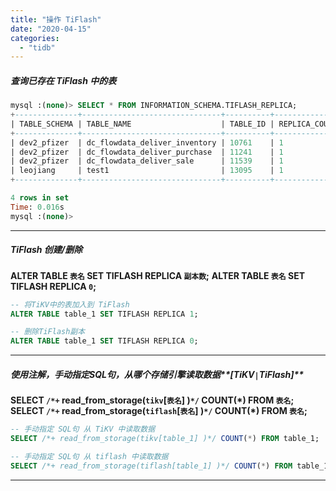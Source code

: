 ```yaml
---
title: "操作 TiFlash"
date: "2020-04-15"
categories: 
  - "tidb"
---
```


##### 查询已存在 TiFlash 中的表

```sql
mysql :(none)> SELECT * FROM INFORMATION_SCHEMA.TIFLASH_REPLICA;
+--------------+-------------------------------+----------+---------------+-----------------+-----------+----------+
| TABLE_SCHEMA | TABLE_NAME                    | TABLE_ID | REPLICA_COUNT | LOCATION_LABELS | AVAILABLE | PROGRESS |
+--------------+-------------------------------+----------+---------------+-----------------+-----------+----------+
| dev2_pfizer  | dc_flowdata_deliver_inventory | 10761    | 1             |                 | 1         | 1.0      |
| dev2_pfizer  | dc_flowdata_deliver_purchase  | 11241    | 1             |                 | 1         | 1.0      |
| dev2_pfizer  | dc_flowdata_deliver_sale      | 11539    | 1             |                 | 1         | 1.0      |
| leojiang     | test1                         | 13095    | 1             |                 | 1         | 1.0      |
+--------------+-------------------------------+----------+---------------+-----------------+-----------+----------+

4 rows in set
Time: 0.016s
mysql :(none)>
```

* * *

##### TiFlash 创建/删除

**ALTER TABLE `表名` SET TIFLASH REPLICA `副本数`;** **ALTER TABLE `表名` SET TIFLASH REPLICA `0`;**

```sql
-- 将TiKV中的表加入到 TiFlash
ALTER TABLE table_1 SET TIFLASH REPLICA 1;

-- 删除TiFlash副本
ALTER TABLE table_1 SET TIFLASH REPLICA 0;
```

* * *

##### 使用注解，手动指定SQL句，从哪个存储引擎读取数据**\[TiKV`|`TiFlash\]**

**SELECT `/*+` read\_from\_storage(`tikv`\[`表名`\] )`*/` COUNT(\*) FROM `表名`;** **SELECT `/*+` read\_from\_storage(`tiflash`\[`表名`\] )`*/` COUNT(\*) FROM `表名`;**

```sql
-- 手动指定 SQL句 从 TiKV 中读取数据
SELECT /*+ read_from_storage(tikv[table_1] )*/ COUNT(*) FROM table_1;

-- 手动指定 SQL句 从 tiflash 中读取数据
SELECT /*+ read_from_storage(tiflash[table_1] )*/ COUNT(*) FROM table_1;
```

* * *
